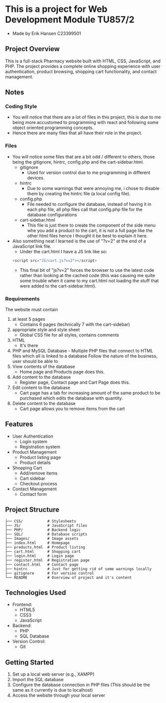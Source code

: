 # This is a project for Web Development Module TU857/2

- Made by Erik Hansen C23399501

## Project Overview

This is a full-stack Pharmacy website built with HTML, CSS, JavaScript, and PHP. The project provides a complete online shopping experience with user authentication, product browsing, shopping cart functionality, and contact management.

## Notes

### Coding Style

- You will notice that there are a lot of files in this project, this is due to me being more accustomed to programming with react and following some object oriented programming concepts.
- Hence there are many files that all have their role in the project.

### Files

- You will notice some files that are a bit odd / different to others, those being the gitignore, hintrc, config.php and the cart-sidebar.html.
  - gitignore
    - Used for version control due to me programming in different devices.
  - hintrc
    - Due to some warnings that were annoying me, i chose to disable them by creating the hintrc file (a local config file).
  - config.php
    - File needed to configure the database, instead of having it in each php file, all php files call that config.php file for the database configurations
  - cart-sidebar.html
    - This file is just there to create the component of the side menu whe you add a product to the cart, it is not a full page like the other html files hence I thought it be best to explain it here.
- Also something neat I learned is the use of "?v=2" at the end of a JavaScript link file.
  - Under the cart.html I have a JS link like so:
  ```js
  <script src="JS/cart.js?v=2"></script>
  ```
  - This final bit of "js?v=2" forces the browser to use the latest code rather than looking at the cached code (this was causing me quite some trouble when it came to my cart.html not loading the stuff that were added to the cart-sidebar.html).

### Requirements

The website must contain

1. at least 5 pages
   - Contains 6 pages (technically 7 with the cart-sidebar)
2. appropriate style and style sheet
   - Global CSS file for all styles, contains comments
3. HTML
   - It's there
4. PHP and MySQL Database - Multiple PHP files that connect to HTML files which all is linked to a database
   Follow the nature of the business, user should be able to
5. View contents of the database
   - Home page and Products page does this.
6. Add content to the database
   - Register page, Contact page and Cart Page does this.
7. Edit content to the database
   - Cart page has a tab for increasing amount of the same product to be purchased which edits the database with quantity.
8. Delete content to the database
   - Cart page allows you to remove items from the cart

## Features

- User Authentication
  - Login system
  - Registration system
- Product Management
  - Product listing page
  - Product details
- Shopping Cart
  - Add/remove items
  - Cart sidebar
  - Checkout process
- Contact Management
  - Contact form

## Project Structure

```
├── CSS/           # Stylesheets
├── JS/            # JavaScript files
├── PHP/           # Backend logic
├── SQL/           # Database scripts
├── Images/        # Image assets
├── index.html     # Homepage
├── products.html  # Product listing
├── cart.html      # Shopping cart
├── login.html     # Login page
├── register.html  # Registration page
├── contact.html   # Contact page
├── hintrc         # Just for getting rid of some warnings locally
├── gitignore      # For version control
└── README         # Overview of project and it's content
```

## Technologies Used

- Frontend:
  - HTML5
  - CSS3
  - JavaScript
- Backend:
  - PHP
  - SQL Database
- Version Control:
  - Git

## Getting Started

1. Set up a local web server (e.g., XAMPP)
2. Import the SQL database
3. Configure the database connection in PHP files (This should be the same as it currently is due to localhost)
4. Access the website through your local server
